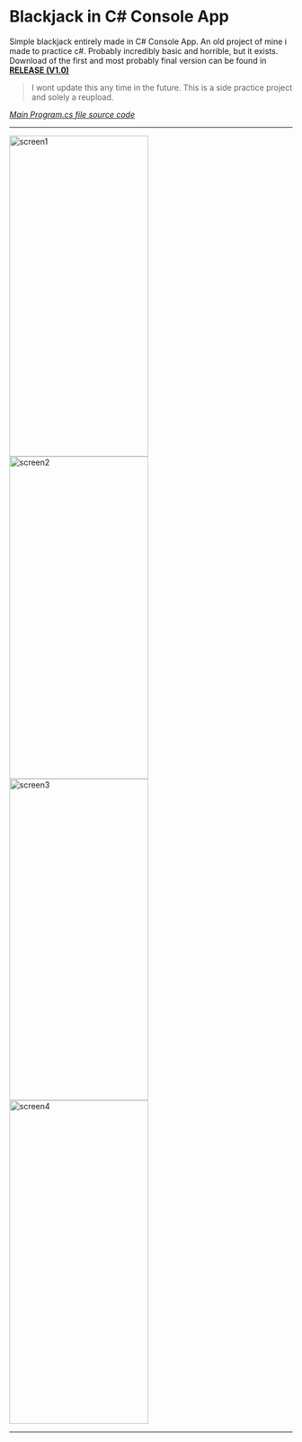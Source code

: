 # Blackjack in C# Console App
Simple blackjack entirely made in C# Console App. An old project of mine i made to practice c#. Probably incredibly basic and horrible, but it exists. Download of the first and most probably final version can be found in <a href="https://github.com/AnAzureNova/Blackjack-in-CSharp-ConsoleApp/releases/tag/bjackv1" ref="_target"><b>RELEASE (V1.0)</b></a>
> I wont update this any time in the future. This is a side practice project and solely a reupload.
<a href="https://github.com/AnAzureNova/Blackjack-in-CSharp-ConsoleApp/blob/main/BlackJackProject/Program.cs" ref="_target">
<i> Main Program.cs file source code </i></a>
<hr>
<img width="70%" height="571" alt="screen1" src="https://github.com/user-attachments/assets/d66d580b-32ca-4f15-843f-1f7aaa60b72c" />
<br>
<img width="70%" height="574" alt="screen2" src="https://github.com/user-attachments/assets/5703a647-a2ec-455a-b44c-2ecbedcb37cc" />
<br>
<img width="70%" height="572" alt="screen3" src="https://github.com/user-attachments/assets/0cc43e6f-c54e-4f49-918c-bf64dad8cb60" />
<br>
<img width="70%" height="576" alt="screen4" src="https://github.com/user-attachments/assets/623fde8a-62e2-4f06-9f24-53b638db9cfa" />
<hr>
